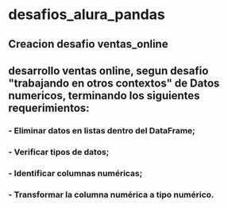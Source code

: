 # desafios_alura_pandas

## Creacion desafio ventas_online

## desarrollo ventas online, segun desafio "trabajando en otros contextos" de Datos numericos, terminando los siguientes requerimientos:

###    - Eliminar datos en listas dentro del DataFrame;
###    - Verificar tipos de datos;
###    - Identificar columnas numéricas;
###    - Transformar la columna numérica a tipo numérico.
